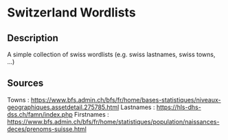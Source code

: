 # Switzerland Wordlists
## Description
A simple collection of swiss wordlists (e.g. swiss lastnames, swiss towns, ...)
## Sources
Towns : https://www.bfs.admin.ch/bfs/fr/home/bases-statistiques/niveaux-geographiques.assetdetail.275785.html
Lastnames : https://hls-dhs-dss.ch/famn/index.php
Firstnames : https://www.bfs.admin.ch/bfs/fr/home/statistiques/population/naissances-deces/prenoms-suisse.html
